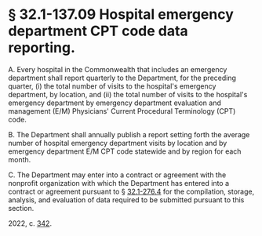 # § 32.1-137.09 Hospital emergency department CPT code data reporting.

<p>A. Every hospital in the Commonwealth that includes an emergency department shall report quarterly to the Department, for the preceding quarter, (i) the total number of visits to the hospital's emergency department, by location, and (ii) the total number of visits to the hospital's emergency department by emergency department evaluation and management (E/M) Physicians' Current Procedural Terminology (CPT) code.</p><p>B. The Department shall annually publish a report setting forth the average number of hospital emergency department visits by location and by emergency department E/M CPT code statewide and by region for each month. </p><p>C. The Department may enter into a contract or agreement with the nonprofit organization with which the Department has entered into a contract or agreement pursuant to § <a href='/vacode/32.1-276.4/'>32.1-276.4</a> for the compilation, storage, analysis, and evaluation of data required to be submitted pursuant to this section.</p><p>2022, c. <a href='http://lis.virginia.gov/cgi-bin/legp604.exe?221+ful+CHAP0342'>342</a>.</p>